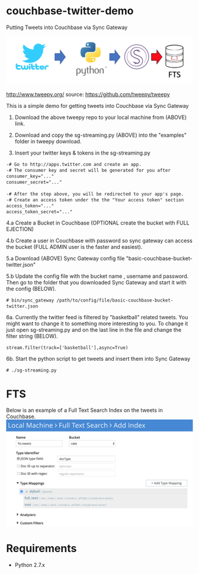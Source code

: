 # couchbase-twitter-demo
Putting Tweets into Couchbase via Sync Gateway

<img src="img/twitter-python-sync_gateway-couchbase.png">

http://www.tweepy.org/    source: https://github.com/tweepy/tweepy

This is a simple demo for getting tweets into Couchbase via Sync Gateway

1. Download the above tweepy repo to your local machine from (ABOVE) link.


2. Download and copy the sg-streaming.py (ABOVE) into the "examples" folder in tweepy download.


3. Insert your twitter keys & tokens in the sg-streaming.py
```
-# Go to http://apps.twitter.com and create an app.
-# The consumer key and secret will be generated for you after
consumer_key="..."
consumer_secret="..."

-# After the step above, you will be redirected to your app's page.
-# Create an access token under the the "Your access token" section
access_token="..."
access_token_secret="..."
```


4.a Create a Bucket in Couchbase (OPTIONAL create the bucket with FULL EJECTION) 

4.b Create a user in Couchbase with password so sync gateway can access the bucket (FULL ADMIN user is the faster and easiest).


5.a Download (ABOVE) Sync Gateway config file "basic-couchbase-bucket-twitter.json"

5.b Update the config file with the bucket name , username and password. Then go to the folder that you downloaded Sync Gateway and start it with the config (BELOW).

```
# bin/sync_gateway /path/to/config/file/basic-couchbase-bucket-twitter.json
```


6a. Currently the twitter feed is filtered by "basketball" related tweets. You might want to change it to something more interesting to you. To change it just open sg-streaming.py and on the last line in the file and change the filter string (BELOW).
```
stream.filter(track=['basketball'],async=True)
```


6b. Start the python script to get tweets and insert them into Sync Gateway
```
# ./sg-streaming.py
```


# FTS
Below is an example of a Full Text Search Index on the tweets in Couchbase.
<img src="img/fts-twitter-cb-sync-gateway.png">



# Requirements

- Python 2.7.x
